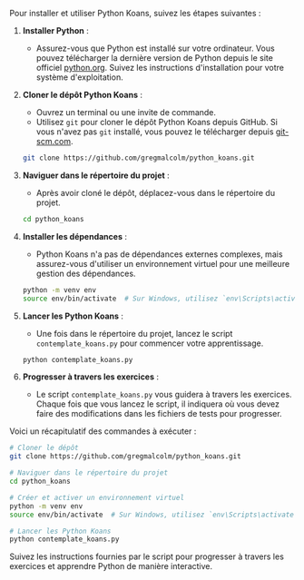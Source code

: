 Pour installer et utiliser Python Koans, suivez les étapes suivantes :

1. **Installer Python** :
   - Assurez-vous que Python est installé sur votre ordinateur. Vous pouvez télécharger la dernière version de Python depuis le site officiel [python.org](https://www.python.org/downloads/). Suivez les instructions d'installation pour votre système d'exploitation.

2. **Cloner le dépôt Python Koans** :
   - Ouvrez un terminal ou une invite de commande.
   - Utilisez `git` pour cloner le dépôt Python Koans depuis GitHub. Si vous n'avez pas `git` installé, vous pouvez le télécharger depuis [git-scm.com](https://git-scm.com/).

   ```bash
   git clone https://github.com/gregmalcolm/python_koans.git
   ```

3. **Naviguer dans le répertoire du projet** :
   - Après avoir cloné le dépôt, déplacez-vous dans le répertoire du projet.

   ```bash
   cd python_koans
   ```

4. **Installer les dépendances** :
   - Python Koans n'a pas de dépendances externes complexes, mais assurez-vous d'utiliser un environnement virtuel pour une meilleure gestion des dépendances.

   ```bash
   python -m venv env
   source env/bin/activate  # Sur Windows, utilisez `env\Scripts\activate`
   ```

5. **Lancer les Python Koans** :
   - Une fois dans le répertoire du projet, lancez le script `contemplate_koans.py` pour commencer votre apprentissage.

   ```bash
   python contemplate_koans.py
   ```

6. **Progresser à travers les exercices** :
   - Le script `contemplate_koans.py` vous guidera à travers les exercices. Chaque fois que vous lancez le script, il indiquera où vous devez faire des modifications dans les fichiers de tests pour progresser.

Voici un récapitulatif des commandes à exécuter :

```bash
# Cloner le dépôt
git clone https://github.com/gregmalcolm/python_koans.git

# Naviguer dans le répertoire du projet
cd python_koans

# Créer et activer un environnement virtuel
python -m venv env
source env/bin/activate  # Sur Windows, utilisez `env\Scripts\activate`

# Lancer les Python Koans
python contemplate_koans.py
```

Suivez les instructions fournies par le script pour progresser à travers les exercices et apprendre Python de manière interactive.